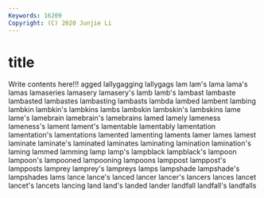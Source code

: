 ```yaml
---
Keywords: 16209
Copyright: (C) 2020 Junjie Li
---
```


# title

Write contents here!!!
agged 
lallygagging 
lallygags 
lam 
lam's 
lama 
lama's
lamas 
lamaseries 
lamasery 
lamasery's 
lamb 
lamb's 
lambast 
lambaste 
lambasted 
lambastes
lambasting 
lambasts 
lambda 
lambed 
lambent 
lambing 
lambkin 
lambkin's 
lambkins 
lambs
lambskin 
lambskin's 
lambskins 
lame 
lame's 
lamebrain 
lamebrain's 
lamebrains 
lamed 
lamely
lameness 
lameness's 
lament 
lament's 
lamentable 
lamentably 
lamentation 
lamentation's 
lamentations 
lamented
lamenting 
laments 
lamer 
lames 
lamest 
laminate 
laminate's 
laminated 
laminates 
laminating
lamination 
lamination's 
laming 
lammed 
lamming 
lamp 
lamp's 
lampblack 
lampblack's 
lampoon
lampoon's 
lampooned 
lampooning 
lampoons 
lamppost 
lamppost's 
lampposts 
lamprey 
lamprey's 
lampreys
lamps 
lampshade 
lampshade's 
lampshades 
lams 
lance 
lance's 
lanced 
lancer 
lancer's
lancers 
lances 
lancet 
lancet's 
lancets 
lancing 
land 
land's 
landed 
lander
landfall 
landfall's 
landfalls 
